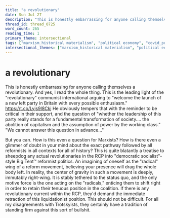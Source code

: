 ```yaml
---
title: "a revolutionary"
date: Sun Jul 27
description: "This is honestly embarrassing for anyone calling themselves a revolutionary. And yes, I read the whole thing."
thread_id: thread_0725
word_count: 265
reading_time: 1
primary_theme: intersectional
tags: ["marxism_historical materialism", "political economy", "covid_public health politics", "organizational theory"]
intersectional_themes: ["marxism_historical materialism", "political economy", "covid_public health politics", "organizational theory"]
---
```


# a revolutionary

This is honestly embarrassing for anyone calling themselves a revolutionary. And yes, I read the whole thing. This is the leading light of the "revolutionary" communist international arguing to "welcome the launch of a new left party in Britain with every possible enthusiasm." https://t.co/Lyjs9I8Ckj He obviously tempers that with the reminder to be critical in their support, and the question of "whether the leadership of this party really stands for a fundamental transformation of society.... the abolition of capitalism and the assumption of power by the working class." "We cannot answer this question in advance..."

But you can. How is this even a question for Marxists? How is there even a glimmer of doubt in your mind about the exact pathway followed by all reformists in all contexts for all of history? This is quite blatantly a treatise to sheepdog any actual revolutionaries in the RCP into "democratic socialist"-style Big Tent™️ reformist politics. An imagining of oneself as the "radical" wing of a reform movement, believing your presence will drag the whole body left. In reality, the center of gravity in such a movement is deeply, immutably right-wing. It is stably tethered to the status quo, and the only motive force is the one acting on the "radicals," enticing them to shift right in order to retain their tenuous position in the coalition. If there is any revolutionary current within the RCP, they'd demand the immediate retraction of this liquidationist position. This should not be difficult. For all my disagreements with Trotskyists, they certainly have a tradition of standing firm against this sort of bullshit.